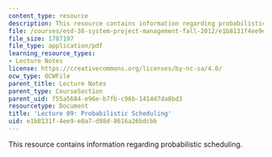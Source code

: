 ```yaml
---
content_type: resource
description: This resource contains information regarding probabilistic scheduling.
file: /courses/esd-36-system-project-management-fall-2012/e1b8131f4ee9e0a7d98d8616a26bdcbb_MITESD_36F12_Lec09.pdf
file_size: 1787197
file_type: application/pdf
learning_resource_types:
- Lecture Notes
license: https://creativecommons.org/licenses/by-nc-sa/4.0/
ocw_type: OCWFile
parent_title: Lecture Notes
parent_type: CourseSection
parent_uid: f55a5684-e96e-b7fb-c96b-1414d7da8bd3
resourcetype: Document
title: 'Lecture 09: Probabilistic Scheduling'
uid: e1b8131f-4ee9-e0a7-d98d-8616a26bdcbb
---
```

This resource contains information regarding probabilistic scheduling.